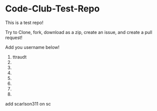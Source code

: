 # Code-Club-Test-Repo

This is a test repo!

Try to Clone, fork, download as a zip, create an issue, and create a pull request!


Add you username below!

1. ttraudt
2.
3.
4.
5.
6.
7.
8.

add scarlson311 on sc
